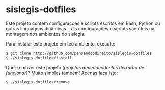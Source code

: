 # sislegis-dotfiles

Este projeto contém configurações e scripts escritos em Bash, Python ou outras linguagens dinâmicas. Tais configurações e scripts são úteis na montagem dos ambientes do sislegis.

Para instalar este projeto em teu ambiente, execute:
```bash
$ git clone http://github.com/pensandoodireito/sislegis-dotfiles
$ ./sislegis-dotfiles/install
```

Quer remover este projeto (_projetos dependendentes deixarão de funcionar_)? Muito simples também! Apenas faça isto:
```bash
$ ./sislegis-dotfiles/remove
```
